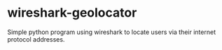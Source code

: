 # wireshark-geolocator
Simple python program using wireshark to locate users via their internet protocol addresses.
